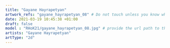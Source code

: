 ```yaml
---
title: "Gayane Hayrapetyan"
artwork_refs: "gayane_hayrapetyan_08" # Do not touch unless you know what you are doing
date: 2021-03-19 10:45:38 +01:00
draft: false
model : "RHoK21/gayane_hayrapetyan_08.jpg" # provide the url path to the model
artists: "Gayane Hayrapetyan"
artType: "2d"
---
```

